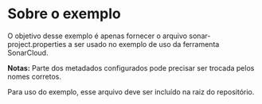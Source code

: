 # Sobre o exemplo
O objetivo desse exemplo é apenas fornecer o arquivo sonar-project.properties a ser usado no exemplo de uso da ferramenta SonarCloud.

**Notas:** 
Parte dos metadados configurados pode precisar ser trocada pelos nomes corretos.

Para uso do exemplo, esse arquivo deve ser incluído na raiz do repositório.
